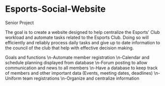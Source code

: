 # Esports-Social-Website

Senior Project

The goal is to create a website designed to help centralize the Esports' Club workload and automate tasks related to the Esports Club. Doing so will efficiently and reliably process daily tasks and give up to date information to the council of the club that help with effective decision making.

Goals and functions
\n-Automate member registration
\n-Calendar and schedule planning displayed from database
\n-Forum posting to allow communication and news to all members
\n-Have a database to keep track of members and other important data (Events, meeting dates, deadlines)
\n-Uniform team registrations
\n-Organize and centralize information
